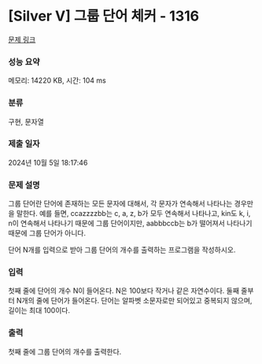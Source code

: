 # [Silver V] 그룹 단어 체커 - 1316 

[문제 링크](https://www.acmicpc.net/problem/1316) 

### 성능 요약

메모리: 14220 KB, 시간: 104 ms

### 분류

구현, 문자열

### 제출 일자

2024년 10월 5일 18:17:46

### 문제 설명

<p>그룹 단어란 단어에 존재하는 모든 문자에 대해서, 각 문자가 연속해서 나타나는 경우만을 말한다. 예를 들면, ccazzzzbb는 c, a, z, b가 모두 연속해서 나타나고, kin도 k, i, n이 연속해서 나타나기 때문에 그룹 단어이지만, aabbbccb는 b가 떨어져서 나타나기 때문에 그룹 단어가 아니다.</p>

<p>단어 N개를 입력으로 받아 그룹 단어의 개수를 출력하는 프로그램을 작성하시오.</p>

### 입력 

 <p>첫째 줄에 단어의 개수 N이 들어온다. N은 100보다 작거나 같은 자연수이다. 둘째 줄부터 N개의 줄에 단어가 들어온다. 단어는 알파벳 소문자로만 되어있고 중복되지 않으며, 길이는 최대 100이다.</p>

### 출력 

 <p>첫째 줄에 그룹 단어의 개수를 출력한다.</p>

